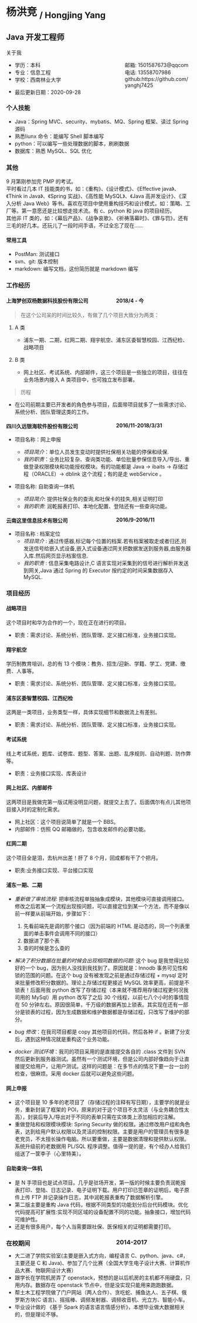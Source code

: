<style>
.s-right{
    width:100%
    float:right;
    margin-right:0px;
   
}

.s-left{
    float:left;
    width: 300px;
    
}
</style>

# 杨洪竞 <sub>/ Hongjing Yang</sub>

## Java 开发工程师

 <span> 
 关于我

  <ul>
    <li>
       <span class='s-left'>学历：本科</span><span class="s-right">邮箱: 1501587673@qqcom</span>
    </li>
    <li>
       <span class='s-left'>专业：信息工程</span><span class="s-right">电话: 13558707986</span>
    </li>
    <li>
        <span class='s-left'>学校：西南林业大学</span> <span class="s-right">github:https://github.com/yanghj7425</span>
    </li>
     <li>
        <span class='s-left'>最后更新日期：2020-09-28</span>
    </li>
  </ul>
</span>

### 个人技能

<ul>
    <li> Java：Spring MVC、security、mybatis、MQ、Spring 框架、读过 Spring 源码</li>
    <li> 熟悉liunx 命令：能编写 Shell 脚本编写</li>
    <li> python：可以编写一些处理数据的脚本，刷刷数据</li>
    <li> 数据库：熟悉 MySQL、SQL 优化</li>
</ul>

### 其他

9 月第刚参加完 PMP 的考试。<br>
平时看过几本 IT 技能类的书，如：《重构》、《设计模式》、《Effective java》、《Think in Java》、《Spring 实战》、《高性能 MySQL》、《Java 高并发设计》、《深入分析 Java Web》等书。喜欢在项目中使用重构技巧和设计模式，如：策略、工厂等。第一意愿还是比较想走技术流。有 c、python 和 java 的项目经历。<br>
其他非 IT 类的，如：《幕后产品》、《战争哀歌》、《祈祷落幕时》、《罪与罚》，还有三毛的好几本。还玩儿了一段时间手语，不过全忘了现在……
<br>

#### 常用工具

- PostMan: 测试接口
- svn、git: 版本控制
- markdown: 编写文档，这份简历就是 markdown 编写

### 工作经历

#### <span class='s-left'>上海梦创双杨数据科技股份有限公司 </span> <span class='s-right'>2018/4 - 今</span>

> 在这个公司呆的时间比较久，有做了几个项目大致分为两类：

1.  A 类
    - 浦东一期、二期，红网二期、翔宇航空、浦东区委智慧校园、江西纪检、战略项目
2.  B 类

    - 网上社区、考试系统、内部邮件，这三个项目是一些独立的项目，往往在业务场景内接入 A 类项目中，也可独立发布部署。

> 历程

- 在公司前期主要已开发者的角色参与项目，后面带项目就多了一些需求讨论、系统分析、团队管理这类的工作。

#### <span class='s-left'>四川久远银海软件股份有限公司</span> <span class="s-right">2016/11-2018/3/31</span>

- 项目名称：网上申报

  - _项目简介_：单位人员发生变动时提供社保相关功能的停保和续保.
  - _我的职责_：业务比较复杂、查询类功能、单位批量参保信息导入/导出、重做登录权限模块和功能授权模块。有的功能都是 Java -> ibaits -> 存储过程（ORACLE）-> dblink 这个流程；有的是走 webService 。

- 项目名称: 自助查询一体机
  - _项目简介_: 提供社保业务的查询,和社保卡的挂失,相关证明打印
  - _我的职责_: 润乾报表打印、本地化配置、登陆还有一些查询功能。

#### <span class='s-left'> 云南这里信息技术有限公司 </span><span class="s-right">2016/9-2016/11</span>

- 项目名称 : 档案定位
  - _项目简介_ : 通过传感器,标记每个位置的档案.若有档案被取走或者归还,则发送信号给嵌入式设备,嵌入式设备通过网关把数据发送到服务器,由服务器入库.然后网页显示档案信息.
  - _我的职责_ : 信息采集电路设计,C 语言实现对采集到的信号进行解析并发送到网关,Java 通过 Spring 的 Executor 按约定的时间采集数据存入 MySQL.

### 项目经历

#### 战略项目

这个项目时和华为合作的一个，现在正在进行的项目。

- 职责：需求讨论、系统分析、团队管理、定义接口标准，业务接口实现。

#### 翔宇航空

学历制教育培训，总的有 13 个模块：教务、招生/迎新、学籍、学工、党建、缴费、人事等。

- 职责：需求讨论、系统分析、团队管理、定义接口标准，业务接口实现。

#### 浦东区委智慧校园、江西纪检

这两是一类项目，业务类型一样，具体实现细节和数据流上有差别。

- 职责：需求讨论、系统分析、团队管理、定义接口标准，业务接口实现。

#### 考试系统

线上考试系统，题库、试卷库、题型、答案、出题、乱序规则、自动判题、防作弊等。

- 职责：业务接口实现、库表设计

#### 网上社区、内部邮件

这两项目是我做完第一版试用没明显问题，就提交上去了。后面偶尔有点儿其他项目接入时的定制化需求。

- 网上社区：这个项目说简单了就是一个 BBS。
- 内部邮件：仿照 QQ 邮箱做的，包含收发邮件的必要功能。

#### 红网二期

这个项目全是泪，去杭州出差！肝了 8 个月，回成都有干了个把月。

- 职责:业务接口实现、平台接口实现

#### 浦东一期、二期

- _重新做了审核流程_: 把审核流程单独抽象成模块，其他模块可直接调用接口。修改之后若某一个流程出现按问题，可以直接定位到某一个方法，而不是像以前一样要从前端开始，步骤如下：

  1. 先看前端先是调的那个接口（因为前端的 HTML 是动态的，同一个列表里面的单击事件会调用不同的接口）
  2. 数据进了那个表
  3. 查的时候是怎么查的 <br>

- _解决了积分数据在批量的时候会出现相同数据的问题_: 这个 bug 是我觉得比较好的一个 bug，因为别人没找到我找到了。原因就是：Innodb 事务可见性和锁的范围的问题。在这个 bug 没有被发现之前是通过存储过程 + mysql 定时来批量修改积分数据的。理论上存储过程更接近 MySQL 效率更高，前提是不锁表！后面用我 python 改写了存储过程（本来就不推荐用存储过程更何况我司用的 MySql）用 python 改写了之后 30 个线程，以前七八个小时的事情现在 50 分钟左右。原因很简单，千万级的数据再加上锁表。其实现在还有一部分是锁表的过程，因为生成数据和维护数据都是存储过程，只改写了维护的部分。

- _bug 修改_：在我司项目都是 copy 其他项目的代码，然后各种 if 。新建了分支后，遇到这种情况就是重构这个业务功能。
- _docker 测试环境_：我司的项目采用的是直接提交各自的 .class 文件到 SVN 然后更新到服务器测试。虽然有一个测试环境，但是公司内部好像趋向于让直接提交给用户，让用户测试。这样的问题是：在多节点的情况下要一台一台的检查，很麻烦。采用 docker 后就可以避免这些问题。

#### 网上申报

- 这个项目是 10 多年的老项目了（存储过程的注释有写日期），主要学的就是业务，重新封装了框架的 POI，原来的对于这个项目不太灵活（与业务耦合性太高），封装后导入/导出对于不同的表单只需在实体类上添加相应的注解。
- 重做登陆和权限模块模块: Spring Security 做的权限。通过修改用户组和角色表，达到给用户默认权限以及灵活的控制权限。主要是用户的管理员有很多是老党员，不太擅长操作电脑。所以要重做，主要是数据清理和提供默认权限。系统升级前的老数据用 PL/SQL 程序调整。值得一提的是，有个经办人给我们组送了一筐李子（心里特美）。

#### 自助查询一体机

- 是 N 手项目也是试点项目。几乎是驻场开发，第一版的时候主要负责润乾报表打印、登陆、日志记录、电子证明下载。用户打印已签章的证明后，电子原件上传 FTP 并记录操作日志，其中润乾报表重构了数据解析引擎。
- 第二版主要是重构 Java 代码，根据不同类型的功能划分后台代码模块。优化代码提高可扩展性:实现不同区域的设备配置不同的功能。抽象接口，增加代码可维护性。
- 还是有很多用户，每个人当需要跟社保、医保相关的证明都需要打印。

### <span class='s-left'> 在校期间</span> <span class="s-right">2014-2017</span>

- 大二进了学院实验室(主要是嵌入式方向，编程语言 C、python、java、c#，主要还是 C 和 Java)、参加了几个比赛（全国大学生电子设计大赛、计算机作品大赛、物联网设计大赛）
- 跟学长在学院机房弄了 openstack，预想的是以后机房的主机都不用硬盘，只用内存。数据存在 openstack 节点中，但是没实现只能用来跑跑数据。
- 帮土木工程学院做了门户网站（两人合作）、贪吃蛇、捕鱼达人、五子棋、俄罗斯方块(C 语言)、摇摇棒、调频发射器、调频收音机、光立方、智能小车。
- 毕业设计做的 《基于 Spark 的语言语言情感分析》，本想毕业做大数据相关的，但是理论不够。
